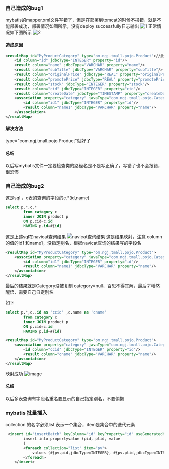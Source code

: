 ### 自己造成的bug1

mybatis的mapper.xml文件写错了，但是在部署到tomcat的时候不报错，就是不能部署成功，部署情况如图所示，没有deploy successfully日志输出
![1](https://user-images.githubusercontent.com/34411304/71875263-dc3ea000-315e-11ea-998b-af00e3f6728a.png)
正常情况如下图所示
![2](https://user-images.githubusercontent.com/34411304/71875765-12305400-3160-11ea-82f3-6ad0d3ca7a13.png)

#### 造成原因
```xml
<resultMap id="MyProductCategory" type="om.ngj.tmall.pojo.Product">//此处的type的应该是com.开头，少写了字母“c”
    <id column="id" jdbcType="INTEGER" property="id"/>
    <result column="name" jdbcType="VARCHAR" property="name"/>
    <result column="subTitle" jdbcType="VARCHAR" property="subTitle"/>
    <result column="originalPrice" jdbcType="REAL" property="originalPrice"/>
    <result column="promotePrice" jdbcType="REAL" property="promotePrice"/>
    <result column="stock" jdbcType="INTEGER" property="stock"/>
    <result column="cid" jdbcType="INTEGER" property="cid"/>
    <result column="createDate" jdbcType="TIMESTAMP" property="createDate"/>
    <association property="category" javaType="com.ngj.tmall.pojo.Category">
        <id column="id1" jdbcType="INTEGER" property="id"/>
        <result column="name1" jdbcType="VARCHAR" property="name"/>
    </association>
</resultMap>
```
#### 解决方法
type="com.ngj.tmall.pojo.Product"就好了 

#### 总结
以后写mybatis文件一定要检查类的路径名是不是写正确了，写错了也不会报错，很恐怖


### 自己造成的bug2
这是sql ，c表的查询的字段的c.*(id,name)
```sql
select p.*,c.*
        from category c
        inner JOIN product p
        ON p.cid=c.id
        HAVING p.id=#{id}
```
这是上述sql在navicat查询结果
![navicat查询结果](https://user-images.githubusercontent.com/34411304/72140670-31331e00-33cc-11ea-8b72-8964eea3c051.png)
这是结果映射，注意 column的值的id1 和name1，没指定别名，根据navicat查询的结果写的字段名
```xml
<resultMap id="MyProductCategory" type="om.ngj.tmall.pojo.Product">
    <association property="category" javaType="com.ngj.tmall.pojo.Category">
        <id column="id1" jdbcType="INTEGER" property="id"/>
        <result column="name1" jdbcType="VARCHAR" property="name"/>
    </association>
</resultMap>

```
最后的结果就是Category没被复制  category=null，百思不得其解，最后才幡然醒悟，需要自己自定别名

如下
```sql
select p.*,c..id as 'ccid' ,c.name as 'cname'
        from category c
        inner JOIN product p
        ON p.cid=c.id
        HAVING p.id=#{id}
```
```xml
<resultMap id="MyProductCategory" type="om.ngj.tmall.pojo.Product">
    <association property="category" javaType="com.ngj.tmall.pojo.Category">
        <id column="ccid" jdbcType="INTEGER" property="id"/>
        <result column="cname" jdbcType="VARCHAR" property="name"/>
    </association>
</resultMap>

```
映射成功
![image](https://user-images.githubusercontent.com/34411304/72141128-347ad980-33cd-11ea-9e83-85264d449b6a.png)
#### 总结
以后多表查询有字段名重名要显示的自己指定别名，不要偷懒


### mybatis 批量插入
collection 的名字必须list 表示一个集合，item是集合中的迭代元素
```xml
 <insert id="insertBatch" keyColumn="id" keyProperty="id" useGeneratedKeys="true">
        insert into propertyvalue (pid, ptid, value
        )
        <foreach collection="list" item="pv">
            values (#{pv.pid,jdbcType=INTEGER}, #{pv.ptid,jdbcType=INTEGER},null )
        </foreach>
    </insert>
```
   